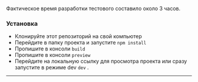 Фактическое время разработки тестового составило около 3 часов.

### **Установка**

* Клонируйте этот репозиторий на свой компьютер
* Перейдите в папку проекта и запустите `npm install`
* Пропишите в консоли `build`
* Пропишите в консоли `preview`
* Перейдите на локальную ссылку для просмотра проекта или сразу запустите в режиме dev `dev` .
***

